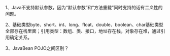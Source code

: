 1、Java不支持默认参数，因为“默认参数”和“方法重载”同时支持的话有二义性的问题。

2、基础类型byte、short、int、long、float、double、boolean、char基础类型全部存在栈里面；引用类型：数组、类、接口，地址存在栈，对象存在堆，通过引用确定关系。

3、JavaBean POJO之间区别？

